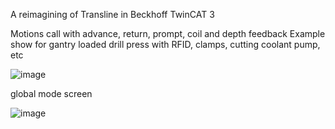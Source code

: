 A reimagining of Transline in Beckhoff TwinCAT 3

Motions call with advance, return, prompt, coil and depth feedback
Example show for gantry loaded drill press with RFID, clamps, cutting coolant pump, etc

![image](https://github.com/tomookay/transline2003/assets/144595622/79756ae6-36c6-462e-adaa-8ddbb3b4e179)


global mode screen 

![image](https://github.com/tomookay/transline2003/assets/144595622/ea3d880f-df4b-4a6a-9854-fb056d8c4f5f)

